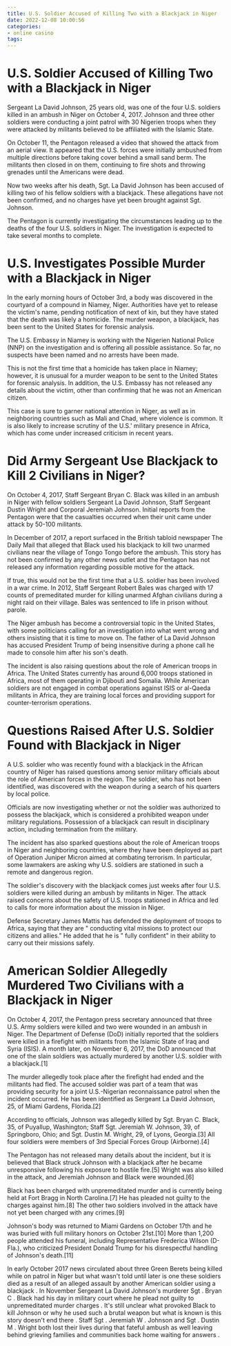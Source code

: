 ```yaml
---
title: U.S. Soldier Accused of Killing Two with a Blackjack in Niger
date: 2022-12-08 10:00:56
categories:
- online casino
tags:
---
```



#  U.S. Soldier Accused of Killing Two with a Blackjack in Niger

Sergeant La David Johnson, 25 years old, was one of the four U.S. soldiers killed in an ambush in Niger on October 4, 2017. Johnson and three other soldiers were conducting a joint patrol with 30 Nigerien troops when they were attacked by militants believed to be affiliated with the Islamic State.

On October 11, the Pentagon released a video that showed the attack from an aerial view. It appeared that the U.S. forces were initially ambushed from multiple directions before taking cover behind a small sand berm. The militants then closed in on them, continuing to fire shots and throwing grenades until the Americans were dead.

Now two weeks after his death, Sgt. La David Johnson has been accused of killing two of his fellow soldiers with a blackjack. These allegations have not been confirmed, and no charges have yet been brought against Sgt. Johnson.

The Pentagon is currently investigating the circumstances leading up to the deaths of the four U.S. soldiers in Niger. The investigation is expected to take several months to complete.

#  U.S. Investigates Possible Murder with a Blackjack in Niger

In the early morning hours of October 3rd, a body was discovered in the courtyard of a compound in Niamey, Niger. Authorities have yet to release the victim's name, pending notification of next of kin, but they have stated that the death was likely a homicide. The murder weapon, a blackjack, has been sent to the United States for forensic analysis.

The U.S. Embassy in Niamey is working with the Nigerien National Police (NNP) on the investigation and is offering all possible assistance. So far, no suspects have been named and no arrests have been made.

This is not the first time that a homicide has taken place in Niamey; however, it is unusual for a murder weapon to be sent to the United States for forensic analysis. In addition, the U.S. Embassy has not released any details about the victim, other than confirming that he was not an American citizen.

This case is sure to garner national attention in Niger, as well as in neighboring countries such as Mali and Chad, where violence is common. It is also likely to increase scrutiny of the U.S.' military presence in Africa, which has come under increased criticism in recent years.

#  Did Army Sergeant Use Blackjack to Kill 2 Civilians in Niger?

On October 4, 2017, Staff Sergeant Bryan C. Black was killed in an ambush in Niger with fellow soldiers Sergeant La David Johnson, Staff Sergeant Dustin Wright and Corporal Jeremiah Johnson. Initial reports from the Pentagon were that the casualties occurred when their unit came under attack by 50-100 militants.

In December of 2017, a report surfaced in the British tabloid newspaper The Daily Mail that alleged that Black used his blackjack to kill two unarmed civilians near the village of Tongo Tongo before the ambush. This story has not been confirmed by any other news outlet and the Pentagon has not released any information regarding possible motive for the attack.

If true, this would not be the first time that a U.S. soldier has been involved in a war crime. In 2012, Staff Sergeant Robert Bales was charged with 17 counts of premeditated murder for killing unarmed Afghan civilians during a night raid on their village. Bales was sentenced to life in prison without parole.

The Niger ambush has become a controversial topic in the United States, with some politicians calling for an investigation into what went wrong and others insisting that it is time to move on. The father of La David Johnson has accused President Trump of being insensitive during a phone call he made to console him after his son's death.

The incident is also raising questions about the role of American troops in Africa. The United States currently has around 6,000 troops stationed in Africa, most of them operating in Djibouti and Somalia. While American soldiers are not engaged in combat operations against ISIS or al-Qaeda militants in Africa, they are training local forces and providing support for counter-terrorism operations.

#  Questions Raised After U.S. Soldier Found with Blackjack in Niger

A U.S. soldier who was recently found with a blackjack in the African country of Niger has raised questions among senior military officials about the role of American forces in the region. The soldier, who has not been identified, was discovered with the weapon during a search of his quarters by local police.

Officials are now investigating whether or not the soldier was authorized to possess the blackjack, which is considered a prohibited weapon under military regulations. Possession of a blackjack can result in disciplinary action, including termination from the military.

The incident has also sparked questions about the role of American troops in Niger and neighboring countries, where they have been deployed as part of Operation Juniper Micron aimed at combating terrorism. In particular, some lawmakers are asking why U.S. soldiers are stationed in such a remote and dangerous region.

The soldier's discovery with the blackjack comes just weeks after four U.S. soldiers were killed during an ambush by militants in Niger. The attack raised concerns about the safety of U.S. troops stationed in Africa and led to calls for more information about the mission in Niger.

Defense Secretary James Mattis has defended the deployment of troops to Africa, saying that they are " conducting vital missions to protect our citizens and allies." He added that he is " fully confident" in their ability to carry out their missions safely.

#  American Soldier Allegedly Murdered Two Civilians with a Blackjack in Niger

On October 4, 2017, the Pentagon press secretary announced that three U.S. Army soldiers were killed and two were wounded in an ambush in Niger. The Department of Defense (DoD) initially reported that the soldiers were killed in a firefight with militants from the Islamic State of Iraq and Syria (ISIS). A month later, on November 6, 2017, the DoD announced that one of the slain soldiers was actually murdered by another U.S. soldier with a blackjack.[1]

The murder allegedly took place after the firefight had ended and the militants had fled. The accused soldier was part of a team that was providing security for a joint U.S.-Nigerian reconnaissance patrol when the incident occurred. He has been identified as Sergeant La David Johnson, 25, of Miami Gardens, Florida.[2]

According to officials, Johnson was allegedly killed by Sgt. Bryan C. Black, 35, of Puyallup, Washington; Staff Sgt. Jeremiah W. Johnson, 39, of Springboro, Ohio; and Sgt. Dustin M. Wright, 29, of Lyons, Georgia.[3] All four soldiers were members of 3rd Special Forces Group (Airborne).[4]

The Pentagon has not released many details about the incident, but it is believed that Black struck Johnson with a blackjack after he became unresponsive following his exposure to hostile fire.[5] Wright was also killed in the attack, and Jeremiah Johnson and Black were wounded.[6]

Black has been charged with unpremeditated murder and is currently being held at Fort Bragg in North Carolina.[7] He has pleaded not guilty to the charges against him.[8] The other two soldiers involved in the attack have not yet been charged with any crimes.[9]

Johnson's body was returned to Miami Gardens on October 17th and he was buried with full military honors on October 21st.[10] More than 1,200 people attended his funeral, including Representative Frederica Wilson (D-Fla.), who criticized President Donald Trump for his disrespectful handling of Johnson's death.[11]


In early October 2017 news circulated about three Green Berets being killed while on patrol in Niger but what wasn't told until later is one these soldiers died as a result of an alleged assault by another American soldier using a blackjack .  In November Sergeant La David Johnson's murderer Sgt . Bryan C . Black had his day in military court where he plead not guilty to unpremeditated murder charges .  It's still unclear what provoked Black to kill Johnson or why he used such a brutal weapon but what is known is this story doesn't end there .  Staff Sgt . Jeremiah W . Johnson and Sgt . Dustin M . Wright both lost their lives during that fateful ambush as well leaving behind grieving families and communities back home waiting for answers .